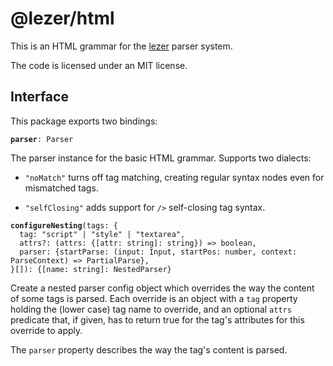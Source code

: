 # @lezer/html

This is an HTML grammar for the
[lezer](https://lezer.codemirror.net/) parser system.

The code is licensed under an MIT license.

## Interface

This package exports two bindings:

**`parser`**`: Parser`

The parser instance for the basic HTML grammar. Supports two dialects:

 - `"noMatch"` turns off tag matching, creating regular syntax nodes
   even for mismatched tags.

 - `"selfClosing"` adds support for `/>` self-closing tag syntax.

**`configureNesting`**`(tags: {`\
`  tag: "script" | "style" | "textarea",`\
`  attrs?: (attrs: {[attr: string]: string}) => boolean,`\
`  parser: {startParse: (input: Input, startPos: number, context: ParseContext) => PartialParse},`\
`}[]): {[name: string]: NestedParser}`

Create a nested parser config object which overrides the way the
content of some tags is parsed. Each override is an object with a
`tag` property holding the (lower case) tag name to override, and an
optional `attrs` predicate that, if given, has to return true for the
tag's attributes for this override to apply.

The `parser` property describes the way the tag's content is parsed.
